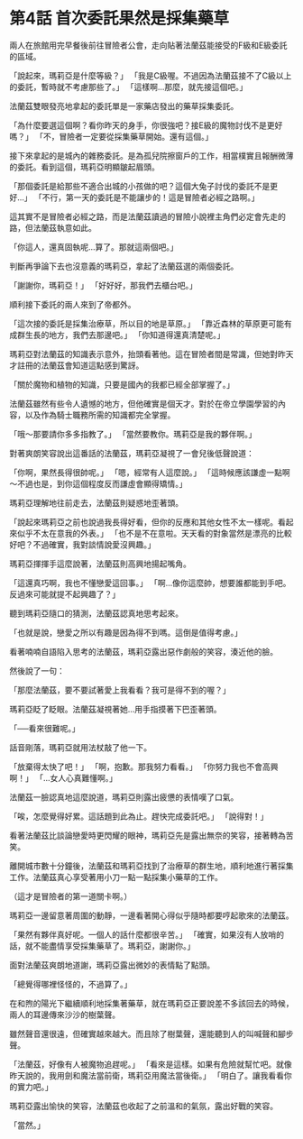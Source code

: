 # 第4話 首次委託果然是採集藥草

兩人在旅館用完早餐後前往冒險者公會，走向貼著法蘭茲能接受的F級和E級委託的區域。

「說起來，瑪莉亞是什麼等級？」
「我是C級喔。不過因為法蘭茲接不了C級以上的委託，暫時就不考慮那些了。」
「這樣啊...那麼，就先接這個吧。」

法蘭茲雙眼發亮地拿起的委託單是一家藥店發出的藥草採集委託。

「為什麼要選這個啊？看你昨天的身手，你很強吧？接E級的魔物討伐不是更好嗎？」
「不，冒險者一定要從採集藥草開始。還有這個。」

接下來拿起的是城內的雜務委託。是為孤兒院擦窗戶的工作，相當樸實且報酬微薄的委託。看到這個，瑪莉亞明顯皺起眉頭。

「那個委託是給那些不適合出城的小孩做的吧？這個大兔子討伐的委託不是更好...」
「不行，第一天的委託是不能讓步的！這是冒險者必經之路啊。」

這其實不是冒險者必經之路，而是法蘭茲讀過的冒險小說裡主角們必定會先走的路，但法蘭茲執意如此。

「你這人，還真固執呢...算了。那就這兩個吧。」

判斷再爭論下去也沒意義的瑪莉亞，拿起了法蘭茲選的兩個委託。

「謝謝你，瑪莉亞！」
「好好好，那我們去櫃台吧。」

順利接下委託的兩人來到了帝都外。

「這次接的委託是採集治療草，所以目的地是草原。」
「靠近森林的草原更可能有成群生長的地方，我們去那邊吧。」
「你知道得還真清楚呢。」

瑪莉亞對法蘭茲的知識表示意外，抬頭看著他。這在冒險者間是常識，但她對昨天才註冊的法蘭茲會知道這點感到驚訝。

「關於魔物和植物的知識，只要是國內的我都已經全部掌握了。」

法蘭茲雖然有些令人遺憾的地方，但他確實是個天才。對於在帝立學園學習的內容，以及作為騎士職務所需的知識都完全掌握。

「哦～那要請你多多指教了。」
「當然要教你。瑪莉亞是我的夥伴啊。」

對著爽朗笑容說出這番話的法蘭茲，瑪莉亞凝視了一會兒後低聲說道：

「你啊，果然長得很帥呢。」
「嗯，經常有人這麼說。」
「這時候應該謙虛一點啊～不過也是，到你這個程度反而謙虛會顯得矯情。」

瑪莉亞理解地往前走去，法蘭茲則疑惑地歪著頭。

「說起來瑪莉亞之前也說過我長得好看，但你的反應和其他女性不太一樣呢。看起來似乎不太在意我的外表。」
「也不是不在意啦。天天看的對象當然是漂亮的比較好吧？不過確實，我對談情說愛沒興趣。」

瑪莉亞揮揮手這麼說著，法蘭茲則高興地揚起嘴角。

「這還真巧啊，我也不懂戀愛這回事。」
「啊...像你這麼帥，想要誰都能到手吧。反過來可能就提不起興趣了？」

聽到瑪莉亞隨口的猜測，法蘭茲認真地思考起來。

「也就是說，戀愛之所以有趣是因為得不到嗎。這倒是值得考慮。」

看著喃喃自語陷入思考的法蘭茲，瑪莉亞露出惡作劇般的笑容，湊近他的臉。

然後說了一句：

「那麼法蘭茲，要不要試著愛上我看看？我可是得不到的喔？」

瑪莉亞眨了眨眼。法蘭茲凝視著她...用手指摸著下巴歪著頭。

「──看來很難呢。」

話音剛落，瑪莉亞就用法杖敲了他一下。

「放棄得太快了吧！」
「啊，抱歉。那我努力看看。」
「你努力我也不會高興啊！」
「...女人心真難懂啊。」

法蘭茲一臉認真地這麼說道，瑪莉亞則露出疲憊的表情嘆了口氣。

「唉，怎麼覺得好累。這話題到此為止。趕快完成委託吧。」
「說得對！」

看著法蘭茲比談論戀愛時更閃耀的眼神，瑪莉亞先是露出無奈的笑容，接著轉為苦笑。

離開城市數十分鐘後，法蘭茲和瑪莉亞找到了治療草的群生地，順利地進行著採集工作。法蘭茲真心享受著用小刀一點一點採集小藥草的工作。

（這才是冒險者的第一道關卡啊。）

瑪莉亞一邊留意著周圍的動靜，一邊看著開心得似乎隨時都要哼起歌來的法蘭茲。

「果然有夥伴真好呢。一個人的話什麼都很辛苦。」
「確實，如果沒有人放哨的話，就不能盡情享受採集藥草了。瑪莉亞，謝謝你。」

面對法蘭茲爽朗地道謝，瑪莉亞露出微妙的表情點了點頭。

「總覺得哪裡怪怪的，不過算了。」

在和煦的陽光下繼續順利地採集著藥草，就在瑪莉亞正要說差不多該回去的時候，兩人的耳邊傳來沙沙的樹葉聲。

雖然聲音還很遠，但確實越來越大。而且除了樹葉聲，還能聽到人的叫喊聲和腳步聲。

「法蘭茲，好像有人被魔物追趕呢。」
「看來是這樣。如果有危險就幫忙吧。就像昨天說的，我用劍和魔法當前衛，瑪莉亞用魔法當後衛。」
「明白了。讓我看看你的實力吧。」

瑪莉亞露出愉快的笑容，法蘭茲也收起了之前溫和的氣氛，露出好戰的笑容。

「當然。」